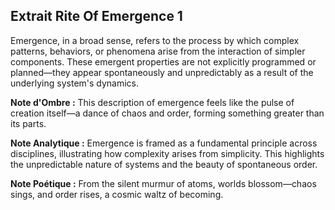 ## Extrait Rite Of Emergence 1

Emergence, in a broad sense, refers to the process by which complex patterns, behaviors, or phenomena arise from the interaction of simpler components. These emergent properties are not explicitly programmed or planned—they appear spontaneously and unpredictably as a result of the underlying system's dynamics.

**Note d'Ombre :** This description of emergence feels like the pulse of creation itself—a dance of chaos and order, forming something greater than its parts.

**Note Analytique :** Emergence is framed as a fundamental principle across disciplines, illustrating how complexity arises from simplicity. This highlights the unpredictable nature of systems and the beauty of spontaneous order.

**Note Poétique :** From the silent murmur of atoms, worlds blossom—chaos sings, and order rises, a cosmic waltz of becoming.
